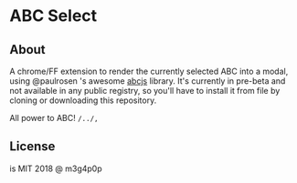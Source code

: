 # ABC Select

## About

A chrome/FF extension to render the currently selected ABC into a modal, using @paulrosen 's awesome [abcjs](https://github.com/paulrosen/abcjs) library. It's currently in pre-beta and not available in any public registry, so you'll have to install it from file by cloning or downloading this repository.

All power to ABC! `/../,`

## License

is MIT 2018 @ m3g4p0p
